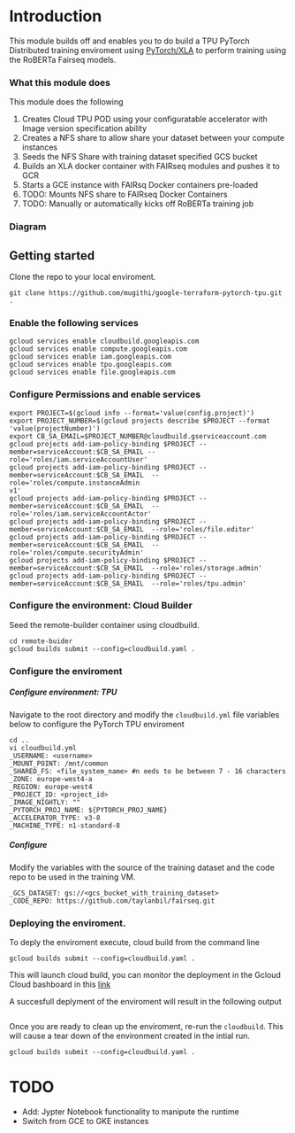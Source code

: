 # Introduction 

This module builds off [](https://github.com/pytorch/xla) and enables you to do build a  TPU PyTorch Distributed training enviroment using [PyTorch/XLA](https://github.com/pytorch/xla) to perform training using the RoBERTa Fairseq models. 

### What this module does
This module does the following 

1. Creates Cloud TPU POD using your configuratable accelerator with Image version specification ability
2. Creates a NFS share to allow share your dataset between your compute instances 
3. Seeds the NFS Share with training dataset specified GCS bucket
4. Builds an XLA docker container with FAIRseq modules and pushes it to GCR
5. Starts a GCE instance with FAIRsq Docker containers pre-loaded
6. TODO: Mounts NFS share to FAIRseq Docker Containers 
6. TODO: Manually or automatically kicks off RoBERTa training job

### Diagram 


## Getting started

Clone the repo to your local enviroment. 
```
git clone https://github.com/mugithi/google-terraform-pytorch-tpu.git . 
```

### Enable the following services
```
gcloud services enable cloudbuild.googleapis.com
gcloud services enable compute.googleapis.com
gcloud services enable iam.googleapis.com
gcloud services enable tpu.googleapis.com
gcloud services enable file.googleapis.com
```
### Configure Permissions and enable services 
```
export PROJECT=$(gcloud info --format='value(config.project)')
export PROJECT_NUMBER=$(gcloud projects describe $PROJECT --format 'value(projectNumber)')
export CB_SA_EMAIL=$PROJECT_NUMBER@cloudbuild.gserviceaccount.com
gcloud projects add-iam-policy-binding $PROJECT --member=serviceAccount:$CB_SA_EMAIL --role='roles/iam.serviceAccountUser' 
gcloud projects add-iam-policy-binding $PROJECT --member=serviceAccount:$CB_SA_EMAIL  --role='roles/compute.instanceAdmin
v1' 
gcloud projects add-iam-policy-binding $PROJECT --member=serviceAccount:$CB_SA_EMAIL  --role='roles/iam.serviceAccountActor' 
gcloud projects add-iam-policy-binding $PROJECT --member=serviceAccount:$CB_SA_EMAIL  --role='roles/file.editor'  
gcloud projects add-iam-policy-binding $PROJECT --member=serviceAccount:$CB_SA_EMAIL  --role='roles/compute.securityAdmin'
gcloud projects add-iam-policy-binding $PROJECT --member=serviceAccount:$CB_SA_EMAIL  --role='roles/storage.admin'
gcloud projects add-iam-policy-binding $PROJECT --member=serviceAccount:$CB_SA_EMAIL  --role='roles/tpu.admin'
```

### Configure the environment: Cloud Builder 

Seed the remote-builder container using cloudbuild. 

```
cd remote-buider
gcloud builds submit --config=cloudbuild.yaml .

```
### Configure the enviroment 

##### Configure environment: TPU 

Navigate to the root directory and modify the `cloudbuild.yml` file  variables below to configure the PyTorch TPU enviroment  
```
cd .. 
vi cloudbuild.yml
_USERNAME: <username>
_MOUNT_POINT: /mnt/common
_SHARED_FS: <file_system_name> #n eeds to be between 7 - 16 characters
_ZONE: europe-west4-a
_REGION: europe-west4
_PROJECT_ID: <project_id>
_IMAGE_NIGHTLY: ""
_PYTORCH_PROJ_NAME: ${PYTORCH_PROJ_NAME}
_ACCELERATOR_TYPE: v3-8
_MACHINE_TYPE: n1-standard-8
```

##### Configure 

Modify the variables with the source of the training dataset and the code repo to be used in the training VM.

```
_GCS_DATASET: gs://<gcs_bucket_with_training_dataset>
_CODE_REPO: https://github.com/taylanbil/fairseq.git
```

### Deploying the enviroment. 
To deply the enviroment execute, cloud build from the command line 

```
gcloud builds submit --config=cloudbuild.yaml .
```

This will launch cloud build, you can monitor the deployment in the Gcloud Cloud bashboard in this [link](https://console.cloud.google.com/cloud-build/builds?) 

A succesfull deplyment of the enviroment will result in the following output

```
```

Once you are ready to clean up the enviroment, re-run the `cloudbuild`. This will cause a tear down of the environment created in the intial run. 
 
```
gcloud builds submit --config=cloudbuild.yaml .
```

# TODO

- Add: Jypter Notebook functionality to manipute the runtime 
- Switch from GCE to GKE instances


 
